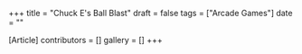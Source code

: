 +++
title = "Chuck E's Ball Blast"
draft = false
tags = ["Arcade Games"]
date = ""

[Article]
contributors = []
gallery = []
+++